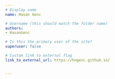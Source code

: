 ```yaml
---
# Display name
name: Hasan Genc

# Username (this should match the folder name)
authors:
- HasanGenc

# Is this the primary user of the site?
superuser: false

# Custom link to external flag
link_to_external_url: https://hngenc.github.io/


---
```

